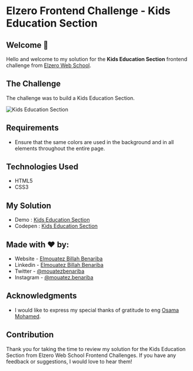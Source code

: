 # Elzero Frontend Challenge - Kids Education Section

## Welcome 👋

Hello and welcome to my solution for the **Kids Education Section** frontend challenge from [Elzero Web School](https://elzero.org/category/challenges/front-end-challenges/).

## The Challenge

The challenge was to build a Kids Education Section.

![Kids Education Section](https://elzero.org/wp-content/uploads/2020/05/kids-education.png)

## Requirements

- Ensure that the same colors are used in the background and in all elements throughout the entire page.

## Technologies Used

- HTML5
- CSS3

## My Solution

- Demo : [Kids Education Section](https://mouatezbenariba.github.io/Elzero-Frontend-Challenges/kids-education-section/)
- Codepen : [Kids Education Section](https://codepen.io/mouatezbenariba/pen/QWJqoaw)

## Made with ❤ by:

- Website - [Elmouatez Billah Benariba](https://www.mouatezbenariba.me/)
- Linkedin - [Elmouatez Billah Benariba](https://www.linkedin.com/in/mouatezbenariba/)
- Twitter - [@mouatezbenariba](https://twitter.com/mouatezbenariba)
- Instagram - [@mouatez.benariba](https://www.instagram.com/mouatez.benariba/)

## Acknowledgments

- I would like to express my special thanks of gratitude to eng [Osama Mohamed](https://github.com/OsamaElzero).

## Contribution

Thank you for taking the time to review my solution for the Kids Education Section from Elzero Web School Frontend Challenges. If you have any feedback or suggestions, I would love to hear them!

